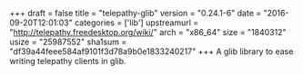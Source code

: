 +++
draft = false
title = "telepathy-glib"
version = "0.24.1-6"
date = "2016-09-20T12:01:03"
categories = ['lib']
upstreamurl = "http://telepathy.freedesktop.org/wiki/"
arch = "x86_64"
size = "1840312"
usize = "25987552"
sha1sum = "df39a44feee584af9101f3d78a9b0e1833240217"
+++
A glib library to ease writing telepathy clients in glib.